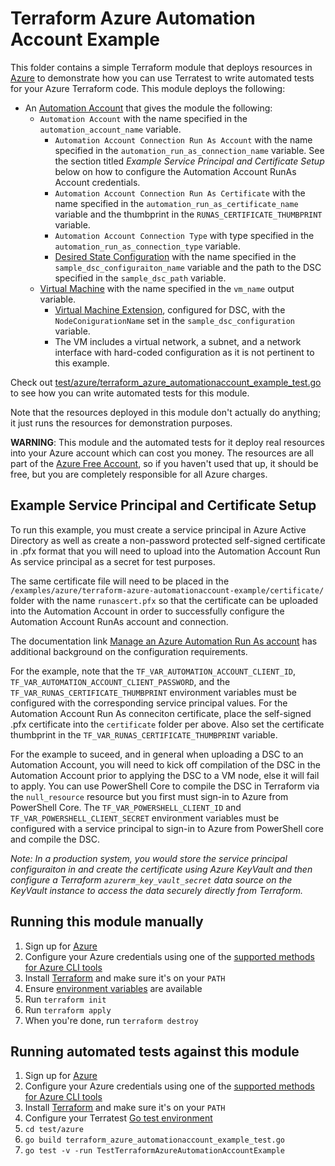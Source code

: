 # Terraform Azure Automation Account Example

This folder contains a simple Terraform module that deploys resources in [Azure](https://azure.microsoft.com/) to demonstrate how you can use Terratest to write automated tests for your Azure Terraform code. This module deploys the following:

- An [Automation Account](https://azure.microsoft.com/en-us/services/automation/) that gives the module the following:
  - `Automation Account` with the name specified in the `automation_account_name` variable.
    - `Automation Account Connection Run As Account` with the name specified in the `automation_run_as_connection_name` variable.  See the section titled *_Example Service Principal and Certificate Setup_* below on how to configure the Automation Account RunAs Account credentials.
    - `Automation Account Connection Run As Certificate` with the name specified in the `automation_run_as_certificate_name` variable and the thumbprint in the `RUNAS_CERTIFICATE_THUMBPRINT` variable.
    - `Automation Account Connection Type` with type specified in the `automation_run_as_connection_type` variable.
    - [Desired State Configuration](https://docs.microsoft.com/en-us/powershell/scripting/dsc/getting-started/winGettingStarted?view=powershell-7#:~:text=Get%20started%20with%20Desired%20State%20Configuration%20%28DSC%29%20for,Windows%20PowerShell%20Desired%20State%20Configuration%20log%20files.%20) with the name specified in the `sample_dsc_configuraiton_name` variable and the path to the DSC specified in the `sample_dsc_path` variable.
  - [Virtual Machine](https://docs.microsoft.com/en-us/azure/virtual-machines/) with the name specified in the `vm_name` output variable.
    - [Virtual Machine Extension](https://docs.microsoft.com/en-us/azure/virtual-machines/extensions/overview#:~:text=Troubleshoot%20extensions%20%20%20%20Namespace%20%20,Encryption%20for%20Windows%20%2012%20more%20rows%20), configured for DSC, with the `NodeConigurationName` set in the `sample_dsc_configuration` variable.
    - The VM includes a virtual network, a subnet, and a network interface with hard-coded configuration as it is not pertinent to this example.

Check out [test/azure/terraform_azure_automationaccount_example_test.go](/test/azure/terraform_azure_automationaccount_example_test.go) to see how you can write
automated tests for this module.

Note that the resources deployed in this module don't actually do anything; it just runs the resources for
demonstration purposes.

**WARNING**: This module and the automated tests for it deploy real resources into your Azure account which can cost you
money. The resources are all part of the [Azure Free Account](https://azure.microsoft.com/en-us/free/), so if you haven't used that up,
it should be free, but you are completely responsible for all Azure charges.

## Example Service Principal and Certificate Setup

To run this example, you must create a service principal in Azure Active Directory as well as create a non-password protected self-signed certificate in .pfx format that you will need to upload into the Automation Account Run As service principal as a secret for test purposes.

The same certificate file will need to be placed in the `/examples/azure/terraform-azure-automationaccount-example/certificate/` folder with the name `runascert.pfx` so that the certificate can be uploaded into the Automation Account in order to successfully configure the Automation Account RunAs account and connection.

The documentation link [Manage an Azure Automation Run As account](https://docs.microsoft.com/en-us/azure/automation/manage-runas-account#:~:text=1%20Go%20to%20your%20Automation%20account%20and%20select,locate%20the%20role%20definition%20that%20is%20being%20used.) has additional background on the configuration requirements.  

For the example, note that the `TF_VAR_AUTOMATION_ACCOUNT_CLIENT_ID`, `TF_VAR_AUTOMATION_ACCOUNT_CLIENT_PASSWORD`, and the `TF_VAR_RUNAS_CERTIFICATE_THUMBPRINT` environment variables must be configured with the corresponding service principal values. For the Automation Account Run As conneciton certificate, place the self-signed .pfx certificate  into the `certificate` folder per above.  Also set the certificate thumbprint in the `TF_VAR_RUNAS_CERTIFICATE_THUMBPRINT` variable.

For the example to suceed, and in general when uploading a DSC to an Automation Account, you will need to kick off compilation of the DSC in the Automation Account prior to applying the DSC to a VM node, else it will fail to apply.  You can use PowerShell Core to compile the DSC in Terraform via the `null_resource` resource but you first must sign-in to Azure from PowerShell Core. The `TF_VAR_POWERSHELL_CLIENT_ID` and `TF_VAR_POWERSHELL_CLIENT_SECRET` environment variables must be configured with a service principal to sign-in to Azure from PowerShell core and compile the DSC.

*_Note: In a production system, you would store the service principal configuraiton in and create the certificate using Azure KeyVault and then configure a Terraform `azurerm_key_vault_secret` data source on the KeyVault instance to access the data securely directly from Terraform._*

## Running this module manually

1. Sign up for [Azure](https://azure.microsoft.com/)
1. Configure your Azure credentials using one of the [supported methods for Azure CLI
   tools](https://docs.microsoft.com/en-us/cli/azure/azure-cli-configuration?view=azure-cli-latest)
1. Install [Terraform](https://www.terraform.io/) and make sure it's on your `PATH`
1. Ensure [environment variables](../README.md#review-environment-variables) are available
1. Run `terraform init`
1. Run `terraform apply`
1. When you're done, run `terraform destroy`

## Running automated tests against this module

1. Sign up for [Azure](https://azure.microsoft.com/)
1. Configure your Azure credentials using one of the [supported methods for Azure CLI
   tools](https://docs.microsoft.com/en-us/cli/azure/azure-cli-configuration?view=azure-cli-latest)
1. Install [Terraform](https://www.terraform.io/) and make sure it's on your `PATH`
1. Configure your Terratest [Go test environment](../README.md)
1. `cd test/azure`
1. `go build terraform_azure_automationaccount_example_test.go`
1. `go test -v -run TestTerraformAzureAutomationAccountExample`
